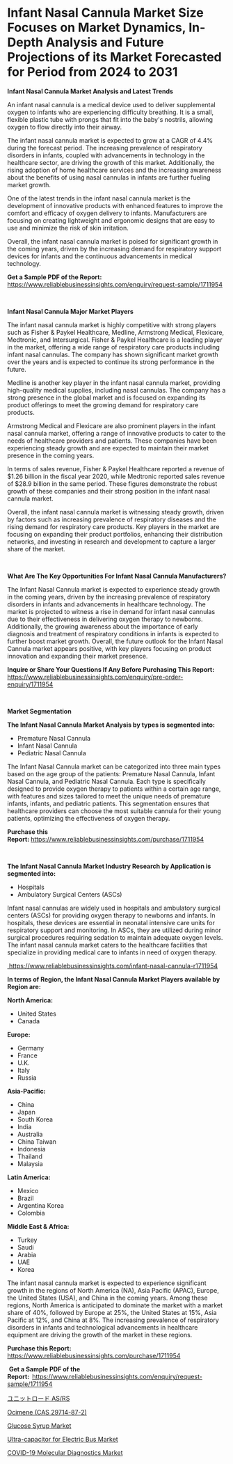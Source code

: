 <p><h1>Infant Nasal Cannula Market Size Focuses on Market Dynamics, In-Depth Analysis and Future Projections of its Market Forecasted for Period from 2024 to 2031</h1></p><p><strong>Infant Nasal Cannula Market Analysis and Latest Trends</strong></p>
<p><p>An infant nasal cannula is a medical device used to deliver supplemental oxygen to infants who are experiencing difficulty breathing. It is a small, flexible plastic tube with prongs that fit into the baby's nostrils, allowing oxygen to flow directly into their airway.</p><p>The infant nasal cannula market is expected to grow at a CAGR of 4.4% during the forecast period. The increasing prevalence of respiratory disorders in infants, coupled with advancements in technology in the healthcare sector, are driving the growth of this market. Additionally, the rising adoption of home healthcare services and the increasing awareness about the benefits of using nasal cannulas in infants are further fueling market growth.</p><p>One of the latest trends in the infant nasal cannula market is the development of innovative products with enhanced features to improve the comfort and efficacy of oxygen delivery to infants. Manufacturers are focusing on creating lightweight and ergonomic designs that are easy to use and minimize the risk of skin irritation.</p><p>Overall, the infant nasal cannula market is poised for significant growth in the coming years, driven by the increasing demand for respiratory support devices for infants and the continuous advancements in medical technology.</p></p>
<p><strong>Get a Sample PDF of the Report:&nbsp;</strong> <a href="https://www.reliablebusinessinsights.com/enquiry/request-sample/1711954">https://www.reliablebusinessinsights.com/enquiry/request-sample/1711954</a></p>
<p>&nbsp;</p>
<p><strong>Infant Nasal Cannula Major Market Players</strong></p>
<p><p>The infant nasal cannula market is highly competitive with strong players such as Fisher & Paykel Healthcare, Medline, Armstrong Medical, Flexicare, Medtronic, and Intersurgical. Fisher & Paykel Healthcare is a leading player in the market, offering a wide range of respiratory care products including infant nasal cannulas. The company has shown significant market growth over the years and is expected to continue its strong performance in the future.</p><p>Medline is another key player in the infant nasal cannula market, providing high-quality medical supplies, including nasal cannulas. The company has a strong presence in the global market and is focused on expanding its product offerings to meet the growing demand for respiratory care products.</p><p>Armstrong Medical and Flexicare are also prominent players in the infant nasal cannula market, offering a range of innovative products to cater to the needs of healthcare providers and patients. These companies have been experiencing steady growth and are expected to maintain their market presence in the coming years.</p><p>In terms of sales revenue, Fisher & Paykel Healthcare reported a revenue of $1.26 billion in the fiscal year 2020, while Medtronic reported sales revenue of $28.9 billion in the same period. These figures demonstrate the robust growth of these companies and their strong position in the infant nasal cannula market.</p><p>Overall, the infant nasal cannula market is witnessing steady growth, driven by factors such as increasing prevalence of respiratory diseases and the rising demand for respiratory care products. Key players in the market are focusing on expanding their product portfolios, enhancing their distribution networks, and investing in research and development to capture a larger share of the market.</p></p>
<p>&nbsp;</p>
<p><strong>What Are The Key Opportunities For Infant Nasal Cannula Manufacturers?</strong></p>
<p><p>The Infant Nasal Cannula market is expected to experience steady growth in the coming years, driven by the increasing prevalence of respiratory disorders in infants and advancements in healthcare technology. The market is projected to witness a rise in demand for infant nasal cannulas due to their effectiveness in delivering oxygen therapy to newborns. Additionally, the growing awareness about the importance of early diagnosis and treatment of respiratory conditions in infants is expected to further boost market growth. Overall, the future outlook for the Infant Nasal Cannula market appears positive, with key players focusing on product innovation and expanding their market presence.</p></p>
<p><strong>Inquire or Share Your Questions If Any Before Purchasing This Report:</strong> <a href="https://www.reliablebusinessinsights.com/enquiry/pre-order-enquiry/1711954">https://www.reliablebusinessinsights.com/enquiry/pre-order-enquiry/1711954</a></p>
<p>&nbsp;</p>
<p><strong>Market Segmentation</strong></p>
<p><strong>The Infant Nasal Cannula Market Analysis by types is segmented into:</strong></p>
<p><ul><li>Premature Nasal Cannula</li><li>Infant Nasal Cannula</li><li>Pediatric Nasal Cannula</li></ul></p>
<p><p>The Infant Nasal Cannula market can be categorized into three main types based on the age group of the patients: Premature Nasal Cannula, Infant Nasal Cannula, and Pediatric Nasal Cannula. Each type is specifically designed to provide oxygen therapy to patients within a certain age range, with features and sizes tailored to meet the unique needs of premature infants, infants, and pediatric patients. This segmentation ensures that healthcare providers can choose the most suitable cannula for their young patients, optimizing the effectiveness of oxygen therapy.</p></p>
<p><strong>Purchase this Report:&nbsp;</strong><a href="https://www.reliablebusinessinsights.com/purchase/1711954">https://www.reliablebusinessinsights.com/purchase/1711954</a></p>
<p>&nbsp;</p>
<p><strong>The Infant Nasal Cannula Market Industry Research by Application is segmented into:</strong></p>
<p><ul><li>Hospitals</li><li>Ambulatory Surgical Centers (ASCs)</li></ul></p>
<p><p>Infant nasal cannulas are widely used in hospitals and ambulatory surgical centers (ASCs) for providing oxygen therapy to newborns and infants. In hospitals, these devices are essential in neonatal intensive care units for respiratory support and monitoring. In ASCs, they are utilized during minor surgical procedures requiring sedation to maintain adequate oxygen levels. The infant nasal cannula market caters to the healthcare facilities that specialize in providing medical care to infants in need of oxygen therapy.</p></p>
<p><a href="https://www.reliablebusinessinsights.com/infant-nasal-cannula-r1711954">&nbsp;https://www.reliablebusinessinsights.com/infant-nasal-cannula-r1711954</a></p>
<p><strong>In terms of Region, the Infant Nasal Cannula Market Players available by Region are:</strong></p>
<p>
    <p> <strong> North America: </strong>
        <ul>
            <li>United States</li>
            <li>Canada</li>
        </ul>
        </p> 
    <p> <strong> Europe: </strong>
        <ul>
            <li>Germany</li>
            <li>France</li>
            <li>U.K.</li>
            <li>Italy</li>
            <li>Russia</li>
        </ul>
        </p> 
    <p> <strong> Asia-Pacific: </strong>
        <ul>
            <li>China</li>
            <li>Japan</li>
            <li>South Korea</li>
            <li>India</li>
            <li>Australia</li>
            <li>China Taiwan</li>
            <li>Indonesia</li>
            <li>Thailand</li>
            <li>Malaysia</li>
        </ul>
        </p> 
    <p> <strong> Latin America: </strong>
        <ul>
            <li>Mexico</li>
            <li>Brazil</li>
            <li>Argentina Korea</li>
            <li>Colombia</li>
        </ul>
        </p> 
    <p> <strong> Middle East & Africa: </strong>
        <ul>
            <li>Turkey</li>
            <li>Saudi</li>
            <li>Arabia</li>
            <li>UAE</li>
            <li>Korea</li>
        </ul>
    </p>
    </p>
<p><p>The infant nasal cannula market is expected to experience significant growth in the regions of North America (NA), Asia Pacific (APAC), Europe, the United States (USA), and China in the coming years. Among these regions, North America is anticipated to dominate the market with a market share of 40%, followed by Europe at 25%, the United States at 15%, Asia Pacific at 12%, and China at 8%. The increasing prevalence of respiratory disorders in infants and technological advancements in healthcare equipment are driving the growth of the market in these regions.</p></p>
<p><strong>Purchase this Report: </strong><a href="https://www.reliablebusinessinsights.com/purchase/1711954">https://www.reliablebusinessinsights.com/purchase/1711954</a></p>
<p>&nbsp;<strong>Get a Sample PDF of the Report:&nbsp;&nbsp;</strong><a href="https://www.reliablebusinessinsights.com/enquiry/request-sample/1711954">https://www.reliablebusinessinsights.com/enquiry/request-sample/1711954</a></p>
<p><strong></strong></p>
<p><p><a href="https://medium.com/@nicosmitham2023/%E3%83%A6%E3%83%8B%E3%83%83%E3%83%88%E3%83%AD%E3%83%BC%E3%83%89as-rs%E5%B8%82%E5%A0%B4%E3%81%AE%E8%A6%8F%E6%A8%A1%E3%81%A8%E5%B8%82%E5%A0%B4%E5%8B%95%E5%90%91-%E5%AE%8C%E5%85%A8%E3%81%AA%E6%A5%AD%E7%95%8C%E6%A6%82%E8%A6%81-2024%E5%B9%B4%E3%81%8B%E3%82%892031%E5%B9%B4%E3%81%BE%E3%81%A7-15786a89924b">ユニットロード AS/RS</a></p><p><a href="https://medium.com/@juliafadel1922/%E3%82%AA%E3%82%B7%E3%83%A1%E3%83%B3-cas-29714-87-2-%E5%B8%82%E5%A0%B4-%E5%B8%82%E5%A0%B4cagr-%E5%B8%82%E5%A0%B4%E3%83%88%E3%83%AC%E3%83%B3%E3%83%89-%E3%81%8A%E3%82%88%E3%81%B3%E6%88%90%E9%95%B7%E6%88%A6%E7%95%A5%E3%81%AB%E9%96%A2%E3%81%99%E3%82%8B%E3%82%A4%E3%83%B3%E3%82%B5%E3%82%A4%E3%83%88-67991038c751">Ocimene (CAS 29714-87-2)</a></p><p><a href="https://issuu.com/reportprime-2/docs/glucose-syrup-market-size-2030.pptx">Glucose Syrup Market</a></p><p><a href="https://github.com/maudAbbott7/Market-Research-Report-List-1/blob/main/ultra-capacitor-for-electric-bus-market.md">Ultra-capacitor for Electric Bus Market</a></p><p><a href="https://github.com/MaraKoelpin2023/Market-Research-Report-List-1/blob/main/covid-19-molecular-diagnostics-market.md">COVID-19 Molecular Diagnostics Market</a></p></p>